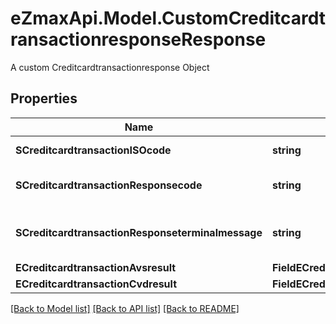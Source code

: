 # eZmaxApi.Model.CustomCreditcardtransactionresponseResponse
A custom Creditcardtransactionresponse Object

## Properties

Name | Type | Description | Notes
------------ | ------------- | ------------- | -------------
**SCreditcardtransactionISOcode** | **string** | The ISO code | 
**SCreditcardtransactionResponsecode** | **string** | The response code | 
**SCreditcardtransactionResponseterminalmessage** | **string** | The terminal response message | 
**ECreditcardtransactionAvsresult** | **FieldECreditcardtransactionAvsresult** |  | [optional] 
**ECreditcardtransactionCvdresult** | **FieldECreditcardtransactionCvdresult** |  | [optional] 

[[Back to Model list]](../README.md#documentation-for-models) [[Back to API list]](../README.md#documentation-for-api-endpoints) [[Back to README]](../README.md)

